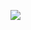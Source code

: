 [![](https://github.com/deep-diver/deep-diver/blob/master/chat.svg)](https://twitter.com/deep_algo)
